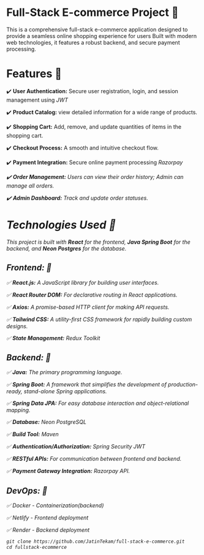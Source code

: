 # Full-Stack E-commerce Project 🚀

This is a comprehensive full-stack e-commerce application designed to provide a seamless online shopping experience for users  Built with modern web technologies, it features a robust backend, and secure payment processing.


# Features 📌

✔️ **User Authentication:** Secure user registration, login, and session management using <i>JWT</i>

✔️ **Product Catalog:** view detailed information for a wide range of products.

✔️ **Shopping Cart:** Add, remove, and update quantities of items in the shopping cart.

✔️ **Checkout Process:** A smooth and intuitive checkout flow.

✔️ **Payment Integration:** Secure online payment processing <i>Razorpay<i>

✔️ **Order Management:** Users can view their order history; Admin can manage all orders.

✔️ **Admin Dashboard:**  Track and update order statuses.


# Technologies Used 📌


This project is built with <strong>React</strong> for the frontend, <strong>Java Spring Boot</strong> for the backend, and <b>Neon Postgres</b> for the database.

## Frontend: 📌

✅ **React.js:** A JavaScript library for building user interfaces. 

✅ **React Router DOM:** For declarative routing in React applications.

✅ **Axios:** A promise-based HTTP client for making API requests.

✅ **Tailwind CSS:** A utility-first CSS framework for rapidly building custom designs.

✅ **State Management:** Redux Toolkit




## Backend: 📌

✅ **Java:** The primary programming language.
  
✅ **Spring Boot:** A framework that simplifies the development of production-ready, stand-alone Spring applications.

✅ **Spring Data JPA:** For easy database interaction and object-relational mapping.

✅ **Database:** Neon PostgreSQL

✅ **Build Tool:** Maven 

✅ **Authentication/Authorization:** Spring Security JWT

✅ **RESTful APIs:** For communication between frontend and backend.

✅ **Payment Gateway Integration:** Razorpay API.

## DevOps: 📌

✅ Docker - Containerization(backend)

✅ Netlify - Frontend deployment

✅ Render - Backend deployment


```diff
git clone https://github.com/JatinTekam/full-stack-e-commerce.git
cd fullstack-ecommerce

```

